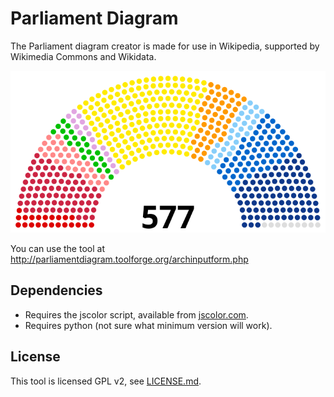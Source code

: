 # Parliament Diagram

The Parliament diagram creator is made for use in Wikipedia, supported by Wikimedia Commons and Wikidata.

![Sample image](images/AssNat_16_groupes_2022.svg)

You can use the tool at http://parliamentdiagram.toolforge.org/archinputform.php

## Dependencies

* Requires the jscolor script, available from [jscolor.com](jscolor.com).
* Requires python (not sure what minimum version will work).

## License

This tool is licensed GPL v2, see [LICENSE.md](LICENSE.md).
